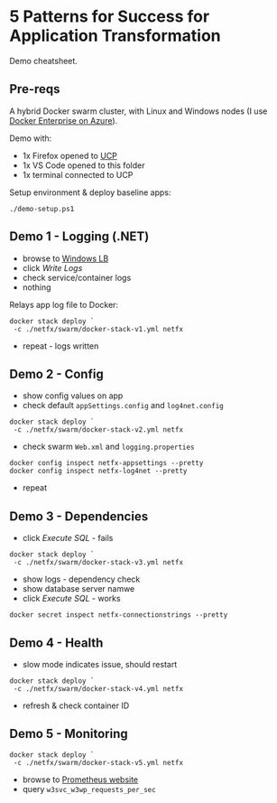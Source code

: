 # 5 Patterns for Success for Application Transformation

Demo cheatsheet.

## Pre-reqs

A hybrid Docker swarm cluster, with Linux and Windows nodes (I use [Docker Enterprise on Azure](https://dockr.ly/azure)).

Demo with:

- 1x Firefox opened to [UCP](https://ucp.sixeyed.com)
- 1x VS Code opened to this folder
- 1x terminal connected to UCP

Setup environment & deploy baseline apps:

```
./demo-setup.ps1
```

## Demo 1 - Logging (.NET)

- browse to [Windows LB](http://wlb.sixeyed.com:8090)
- click _Write Logs_
- check service/container logs
- nothing

Relays app log file to Docker:

```
docker stack deploy `
 -c ./netfx/swarm/docker-stack-v1.yml netfx
```

- repeat - logs written

## Demo 2 - Config

- show config values on app
- check default `appSettings.config` and `log4net.config`

```
docker stack deploy `
 -c ./netfx/swarm/docker-stack-v2.yml netfx
```

- check swarm `Web.xml` and `logging.properties`

```
docker config inspect netfx-appsettings --pretty
docker config inspect netfx-log4net --pretty
```

- repeat

## Demo 3 - Dependencies

- click _Execute SQL_ - fails

```
docker stack deploy `
 -c ./netfx/swarm/docker-stack-v3.yml netfx
```

- show logs - dependency check
- show database server namwe
- click _Execute SQL_ - works

```
docker secret inspect netfx-connectionstrings --pretty
```

## Demo 4 - Health

- slow mode indicates issue, should restart

```
docker stack deploy `
 -c ./netfx/swarm/docker-stack-v4.yml netfx
```

- refresh & check container ID

## Demo 5 - Monitoring

```
docker stack deploy `
 -c ./netfx/swarm/docker-stack-v5.yml netfx
```

- browse to [Prometheus website](http://llb.sixeyed.com:9080)
- query `w3svc_w3wp_requests_per_sec`
